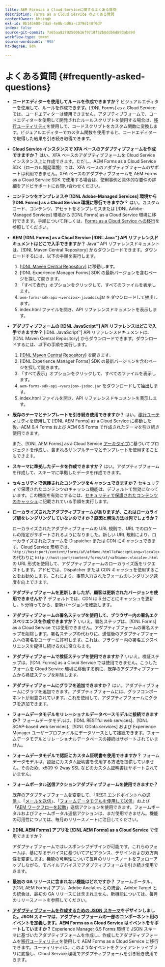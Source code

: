 ```yaml
---
title: AEM Formsas a Cloud Serviceに関するよくある質問
description: Forms as a Cloud Service のよくある質問
contentOwner: khsingh
exl-id: 0b14b680-7da5-4e0b-bd6a-c379d148f9d7
index: false
source-git-commit: 7a65aa82792500616f971df52b8ddb6d893ab89d
workflow-type: tm+mt
source-wordcount: '995'
ht-degree: 98%

---
```


# よくある質問 {#frequently-asked-questions}

* **コードエディターを使用してルールを作成できますか？**
ビジュアルエディターを使用して、ルールを作成できます。[!DNL Forms] as a Cloud Service では、コードエディターは使用できません。アダプティブフォームで、コードエディターを使用して開発されたルールスクリプトを使用する場合は、[移行ユーティリティ](migrate-to-forms-as-a-cloud-service.md)を使用して、コードスクリプトをカスタム関数に変換します。ビジュアルエディターでカスタム関数を使用すると、コードエディターで取得した結果を引き続き取得できます。

* **Cloud Service インスタンスで XFA ベースのアダプティブフォームを作成できますか？**
はい、XFA ベースのアダプティブフォームを Cloud Service インスタンス上に作成できます。ただし、AEM Forms as a Cloud Service SDK（ローカル開発環境）では、XFA ベースのアダプティブフォームのサポートは利用できません。XFA ベースのアダプティブフォームを AEM Forms as a Cloud Service SDK で使用する場合は、使用事例と具体的な要件の詳細をアドビサポートにお問い合わせください。

<!-- * **Can I use an XDP as a Document of Record (DoR) template? Is Forms Designer included in AEM Forms as a Cloud Service license?** 

  Yes, you can use an XDP as a Document of Record template on Cloud Service instances. However, support to use XDP as a Document of Record template is not available for AEM Forms as a Cloud Service SDK (Local development environment). -->

* **コンテンツをオンプレミスや [!DNL Adobe-Managed Services] 環境から [!DNL Forms] as a Cloud Service 環境に移行できますか？**
はい。カスタムコード、コンテンツ、アセットをオンプレミスまたは [!DNL Adobe-Managed Services] 環境から [!DNL Forms] as a Cloud Service 環境に移行できます。手順について詳しくは、[Forms as a Cloud Service への移行](migrate-to-forms-as-a-cloud-service.md)を参照してください。

<!-- You can use package manager or Experience Manager UI to [export and import Forms and related assets](import-export-forms-templates.md), use the migration utility to make your existing assets compatible with [!DNL Forms] as a Cloud Service, use the [Best Practices Analyzer](https://experienceleague.adobe.com/docs/experience-manager-cloud-service/moving/cloud-migration/best-practices-analyzer/overview-best-practices-analyzer.html?lang=en#best-practices-analyzer) tool to find the features and APIs that require changes and updated before migration, and use the [Content Transfer Tools](https://docs.adobe.com/content/help/en/experience-manager-cloud-service/moving/home.html) to move your custom code without refactoring it. -->

* **AEM [!DNL Forms] as a Cloud Service [!DNL Java™] API リファレンスドキュメントはどこで入手できますか？**
Java™ API リファレンスドキュメントは、[!DNL Maven Central Repository] からダウンロードできます。ダウンロードするには、以下の手順を実行します。
   1. [[!DNL Maven Central Repository]](https://mvnrepository.com/artifact/com.adobe.aem/aem-forms-sdk-api) に移動します。
   1. [!DNL Experience Manager Forms] SDK の最新バージョンを含むページを探して開きます。
   1. 「すべて表示」オプションをクリックして、すべてのファイルを表示します。
   1. `aem-forms-sdk-api-<version>-javadocs`.jar をダウンロードして抽出します。
   1. index.html ファイルを開き、API リファレンスドキュメントを表示します。

* **アダプティブフォームの [!DNL JavaScript™] API リファレンスはどこで入手できますか？**
[!DNL JavaScript™] API リファレンスドキュメントは、[!DNL  Maven Central Repository] からダウンロードできます。ダウンロードするには、以下の手順を実行します。
   1. [[!DNL Maven Central Repository]](https://mvnrepository.com/artifact/com.adobe.aem/aem-forms-sdk-api) を開きます。
   1. [!DNL Experience Manager Forms] SDK の最新バージョンを含むページを探して開きます。
   1. 「すべて表示」オプションをクリックして、すべてのファイルを表示します。
   1. `aem-forms-sdk-api-<version>-jsdoc.jar` をダウンロードして抽出します。
   1. index.html ファイルを開き、API リファレンスドキュメントを表示します。

* **既存のテーマとテンプレートを引き続き使用できますか？**
はい。[移行ユーティリティ](migrate-to-forms-as-a-cloud-service.md)を使用して [!DNL AEM Forms] as a Cloud Service に移動した後、AEM 6.4 Forms および AEM 6.5 Forms で作成されたテーマを引き続き使用できます。

  また、[!DNL AEM Forms] as a Cloud Service [アーキタイプ](setup-local-development-environment.md#forms-cloud-service-local-development-environment)に基づいてプロジェクトを作成し、含まれるサンプルテーマとテンプレートを使用することもできます。

* **スキーマに準拠したデータを作成できますか？**
はい。アダプティブフォームを作成して、スキーマに準拠したデータを作成できます。

<!-- * **Can I pass custom parameters to the prefill service?**
Custom parameters are planned for an upcoming release. -->

* **セキュリティで保護されたコンテンツをキャッシュできますか？**
セキュリティで保護されたコンテンツのキャッシュ機能は、デフォルトで無効になっています。この機能を有効にするには、[セキュリティで保護されたコンテンツのキャッシュ](https://experienceleague.adobe.com/docs/experience-manager-dispatcher/using/configuring/permissions-cache.html?lang=ja)に記載されている手順を実行します。

* **ローカライズされたアダプティブフォームがありますが、これはローカライズ版をレンダリングしていないのですか？原因と解決方法は何でしょうか？**

  ローカライズされたアダプティブフォームの URL 規則で、URL でのロケールの指定がサポートされるようになりました。新しい URL 規則により、ローカライズされたフォームを Dispatcher または CDN にキャッシュできます。Cloud Service 環境では、`http://host:port/content/forms/af/afName.html?afAcceptLang=<locale>` の代わりに `http://host:port/content/forms/af/<afName>.<locale>.html` の URL 形式を使用して、アダプティブフォームのローカライズ版をリクエストします。アドビでは、Dispatcher または CDN キャッシュを使用することをお勧めします。これにより、事前入力されたフォームのレンダリング速度を向上できます。

* **アダプティブフォームを更新しましたが、顧客は更新されたバージョンを使用できませんか？**
デフォルトでは、CDN は 5 分ごとにキャッシュを更新し、5 分待ってから、更新バージョンを確認します。

* **アダプティブフォームの署名ステップを使用して、ブラウザー内の署名エクスペリエンスを作成できますか？**
いいえ。署名ステップは、[!DNL Forms] as a Cloud Service では使用できません。アダプティブフォームの署名ステップを削除します。署名ステップの代わりに、送信後のアダプティブフォームへの署名をユーザーに許可します。これは、ブラウザー内の署名エクスペリエンスを提供し続けるのに役立ちます。

* **アダプティブフォームで検証ステップを使用できますか？**
いいえ。検証ステップは、[!DNL Forms] as a Cloud Service では使用できません。こうしたフォームを Cloud Service 環境に移動する前に、既存のアダプティブフォームから検証ステップを削除します。

* **アダプティブフォームにグラフを追加できますか？**
はい。アダプティブフォームにグラフを追加できます。アダプティブフォームには、グラフコンポーネントが用意されています。これを使用して、アダプティブフォームにグラフを追加できます。

* **フォームデータモデルをリレーショナルデータベースモデルに接続できますか？**
フォームデータモデルは、[!DNL RESTful web services]、[!DNL SOAP-based web services]、[!DNL OData services] および Experience Manager ユーザープロファイルにデータソースとして接続できます。フォームデータモデルとリレーショナルデータベースの接続はサポートされていません。

* **フォームデータモデルで認証にカスタム証明書を使用できますか？**
フォームデータモデルは、認証にカスタム証明書を使用する方法を提供していません。そのため、x509 や 2way SSL などのカスタム証明書はサポートされていません。

* **フォームポータル送信アクションアダプティブフォームを使用できますか？**

  既存のアダプティブフォームを変更して、「[REST エンドポイントへの送信](configuring-submit-actions.md#submit-to-rest-endpoint)」、「[メールを送信](configuring-submit-actions.md#send-email)」、「[フォームデータモデルを使用して送信](configuring-submit-actions.md#submit-using-form-data-model)」および「[AEM ワークフローを起動](configuring-submit-actions.md#invoke-an-aem-workflow)」送信アクションを使用できます。フォームポータルおよびフォームポータル送信アクションは、まだ使用できません。機能の可用性については、毎月のリリースノートに注目してください。

* **[!DNL AEM Forms] アプリを [!DNL AEM Forms] as a Cloud Service** で使用できますか？

  アダプティブフォームではレスポンシブデザインが可能です。これらのフォームは、基になるデバイスに基づいてアピアランス、デザインおよび双方向性を変更します。機能の可用性について毎月のリリースノートをフォローアップしながら、モバイルデバイスでアダプティブフォームを引き続き使用できます。

* **最初の GA リリースに含まれない機能はどれですか？**
フォームポータル、[!DNL AEM Forms] アプリ、Adobe Analytics との統合、Adobe Target との統合は、最初の GA リリースには含まれません。新機能については、毎月のリリースノートを参照してください。

* **[アダプティブフォームを作成するための JSON スキーマ](adaptive-form-json-schema-form-model.md)をデザインしました。JSON スキーマは、アダプティブフォームの一部のコンポーネント用のイベントを定義します。AEM Forms as a Cloud Service はイベントをサポートしていますか？**
Experience Manager 6.5 Forms 環境で JSON スキーマに基づいたアダプティブフォームを作成し、作成したアダプティブフォームを[移行ユーティリティ](migrate-to-forms-as-a-cloud-service.md)を使用して AEM Forms as a Cloud Service に移行できます。ユーティリティは、このようなイベントをクライアントライブラリに変換し、Cloud Service 環境でアダプティブフォームを引き続き使用できます。

<!-- 

* **Is there any AEM Forms as a Cloud Service connector for Microsoft Power Automate?**

  Yes, Adobe provides an Adobe Experience Manager connector to access [Adobe Experience Manager Forms - Communication capabilities](https://experienceleague.adobe.com/docs/experience-manager-cloud-service/content/forms/using-communications/aem-forms-cloud-service-communications-introduction.html) through Microsoft Power Automate. You can create a PDF document that is based on a form design and XML form data or create PostScript (PS), Printer Command Language (PCL), Zebra Printing Language (ZPL) and other Printer Definition Language documents. 

  You can get started with Adobe Experience Manager easily with just a few steps:

  1. Generate the Service credentials: Use Adobe Experience Manager Developer Console to [generate](https://experienceleague.adobe.com/docs/experience-manager-learn/getting-started-with-aem-headless/authentication/service-credentials.html?#generate-service-credentials) the service credentials.  
  
  1. Setup your connection: Add your service credentials to the Adobe Experience Manager Connector. You can get crdential from service credential JSON and copy these credential details to your one-time connection setup:

    * AEM Server
    * Organization ID 
    * Client ID
    * Client Secret
    * Technical Account ID
    * Meta Scopes
    * Private Key - base64 encoded keys are accepted
    * Adobe IMS Host URL

    <br> 
    
    ![Use your Service Credential JSON for credential details](assets/forms-aem-pa-connector-connection.png)

    A sample Service Credential JSON file fields mapped to Adobe Experience Manager connector for Microsoft Power Automate.

    -->



